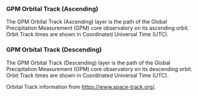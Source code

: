 ### GPM Orbital Track (Ascending)
The GPM Orbital Track (Ascending) layer is the path of the Global Precipitation Measurement (GPM) core observatory on its ascending orbit. Orbit Track times are shown in Coordinated Universal Time (UTC).

### GPM Orbital Track (Descending)
The GPM Orbital Track (Descending) layer is the path of the Global Precipitation Measurement (GPM) core observatory on its descending orbit. Orbit Track times are shown in Coordinated Universal Time (UTC).

Orbital Track information from <https://www.space-track.org/>.
